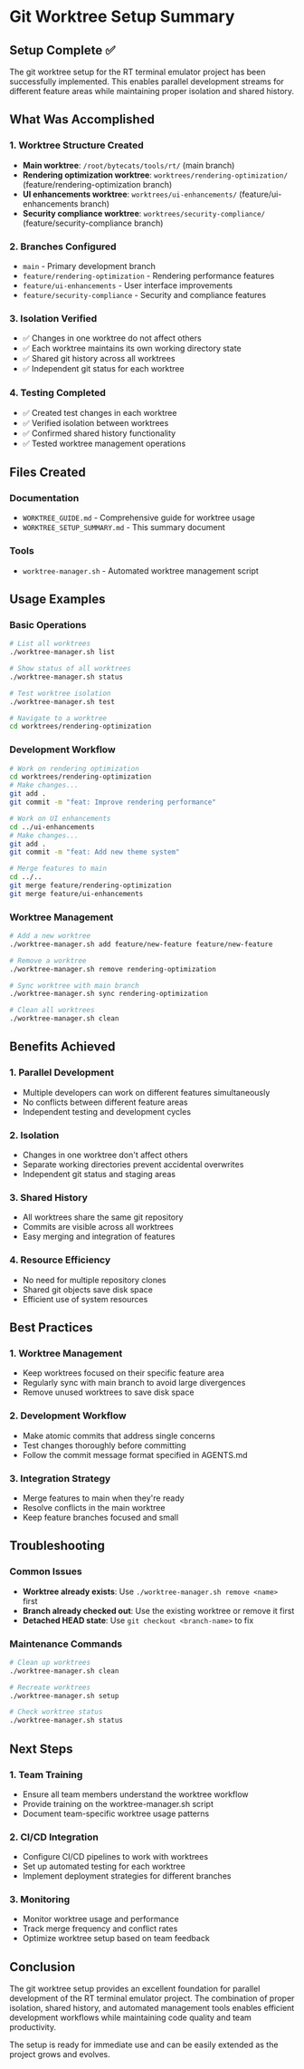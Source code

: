 # Git Worktree Setup Summary

## Setup Complete ✅

The git worktree setup for the RT terminal emulator project has been successfully implemented. This enables parallel development streams for different feature areas while maintaining proper isolation and shared history.

## What Was Accomplished

### 1. Worktree Structure Created
- **Main worktree**: `/root/bytecats/tools/rt/` (main branch)
- **Rendering optimization worktree**: `worktrees/rendering-optimization/` (feature/rendering-optimization branch)
- **UI enhancements worktree**: `worktrees/ui-enhancements/` (feature/ui-enhancements branch)
- **Security compliance worktree**: `worktrees/security-compliance/` (feature/security-compliance branch)

### 2. Branches Configured
- `main` - Primary development branch
- `feature/rendering-optimization` - Rendering performance features
- `feature/ui-enhancements` - User interface improvements
- `feature/security-compliance` - Security and compliance features

### 3. Isolation Verified
- ✅ Changes in one worktree do not affect others
- ✅ Each worktree maintains its own working directory state
- ✅ Shared git history across all worktrees
- ✅ Independent git status for each worktree

### 4. Testing Completed
- ✅ Created test changes in each worktree
- ✅ Verified isolation between worktrees
- ✅ Confirmed shared history functionality
- ✅ Tested worktree management operations

## Files Created

### Documentation
- `WORKTREE_GUIDE.md` - Comprehensive guide for worktree usage
- `WORKTREE_SETUP_SUMMARY.md` - This summary document

### Tools
- `worktree-manager.sh` - Automated worktree management script

## Usage Examples

### Basic Operations
```bash
# List all worktrees
./worktree-manager.sh list

# Show status of all worktrees
./worktree-manager.sh status

# Test worktree isolation
./worktree-manager.sh test

# Navigate to a worktree
cd worktrees/rendering-optimization
```

### Development Workflow
```bash
# Work on rendering optimization
cd worktrees/rendering-optimization
# Make changes...
git add .
git commit -m "feat: Improve rendering performance"

# Work on UI enhancements
cd ../ui-enhancements
# Make changes...
git add .
git commit -m "feat: Add new theme system"

# Merge features to main
cd ../..
git merge feature/rendering-optimization
git merge feature/ui-enhancements
```

### Worktree Management
```bash
# Add a new worktree
./worktree-manager.sh add feature/new-feature feature/new-feature

# Remove a worktree
./worktree-manager.sh remove rendering-optimization

# Sync worktree with main branch
./worktree-manager.sh sync rendering-optimization

# Clean all worktrees
./worktree-manager.sh clean
```

## Benefits Achieved

### 1. Parallel Development
- Multiple developers can work on different features simultaneously
- No conflicts between different feature areas
- Independent testing and development cycles

### 2. Isolation
- Changes in one worktree don't affect others
- Separate working directories prevent accidental overwrites
- Independent git status and staging areas

### 3. Shared History
- All worktrees share the same git repository
- Commits are visible across all worktrees
- Easy merging and integration of features

### 4. Resource Efficiency
- No need for multiple repository clones
- Shared git objects save disk space
- Efficient use of system resources

## Best Practices

### 1. Worktree Management
- Keep worktrees focused on their specific feature area
- Regularly sync with main branch to avoid large divergences
- Remove unused worktrees to save disk space

### 2. Development Workflow
- Make atomic commits that address single concerns
- Test changes thoroughly before committing
- Follow the commit message format specified in AGENTS.md

### 3. Integration Strategy
- Merge features to main when they're ready
- Resolve conflicts in the main worktree
- Keep feature branches focused and small

## Troubleshooting

### Common Issues
- **Worktree already exists**: Use `./worktree-manager.sh remove <name>` first
- **Branch already checked out**: Use the existing worktree or remove it first
- **Detached HEAD state**: Use `git checkout <branch-name>` to fix

### Maintenance Commands
```bash
# Clean up worktrees
./worktree-manager.sh clean

# Recreate worktrees
./worktree-manager.sh setup

# Check worktree status
./worktree-manager.sh status
```

## Next Steps

### 1. Team Training
- Ensure all team members understand the worktree workflow
- Provide training on the worktree-manager.sh script
- Document team-specific worktree usage patterns

### 2. CI/CD Integration
- Configure CI/CD pipelines to work with worktrees
- Set up automated testing for each worktree
- Implement deployment strategies for different branches

### 3. Monitoring
- Monitor worktree usage and performance
- Track merge frequency and conflict rates
- Optimize worktree setup based on team feedback

## Conclusion

The git worktree setup provides an excellent foundation for parallel development of the RT terminal emulator project. The combination of proper isolation, shared history, and automated management tools enables efficient development workflows while maintaining code quality and team productivity.

The setup is ready for immediate use and can be easily extended as the project grows and evolves.